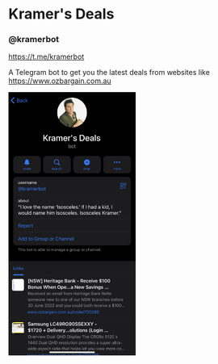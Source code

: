 # Kramer's Deals

### @kramerbot

https://t.me/kramerbot

A Telegram bot to get you the latest deals from websites like https://www.ozbargain.com.au

<img src="https://raw.githubusercontent.com/intothevoid/cosmobot/main/static/about.jpeg" width="50%" height="50%"></img>
